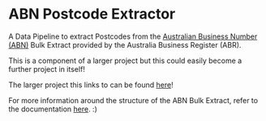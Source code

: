 # ABN Postcode Extractor
A Data Pipeline to extract Postcodes from the [Australian Business Number (ABN)](https://data.gov.au/data/dataset/abn-bulk-extract) Bulk Extract provided by the Australia Business Register (ABR).

This is a component of a larger project but this could easily become a further project in itself!

The larger project this links to can be found [here](https://github.com/hbbymth42/corporate_tax_transparency_analysis)!

For more information around the structure of the ABN Bulk Extract, refer to the documentation [here](https://data.gov.au/data/dataset/abn-bulk-extract). :)
